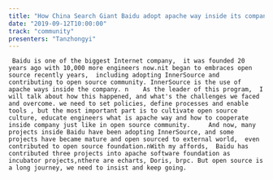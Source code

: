 ```yaml
---
title: "How China Search Giant Baidu adopt apache way inside its company"
date: "2019-09-12T10:00:00"
track: "community"
presenters: "Tanzhongyi"
---
```


     Baidu is one of the biggest Internet company,  it was founded 20 years ago with 10,000 more engineers now.nit began to embraces open source recently years,  including adopting InnerSource and contributing to open source community. InnerSource is the use of apache ways inside the company. n    As the leader of this program,  I will talk about how this happened, and what's the challenges we faced and overcome. we need to set policies, define processes and enable tools , but the most important part is to cultivate open source culture, educate engineers what is apache way and how to cooperate inside company just like in open source community.     And now, many projects inside Baidu have been adopting InnerSource, and some projects have became mature and open sourced to external world,  even contributed to open source foundation.nWith my affords,  Baidu has contributed three projects into apache software foundation as incubator projects,nthere are echarts, Doris, brpc. But open source is a long journey, we need to insist and keep going.